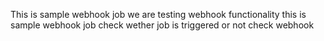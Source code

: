 This is sample webhook job
we are testing webhook functionality
this is sample webhook job 
check wether job is triggered or not
check webhook
